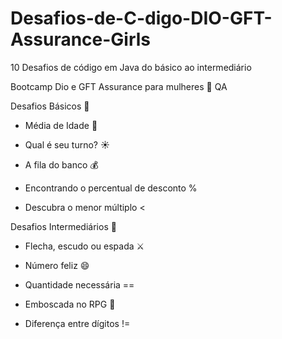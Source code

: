 # Desafios-de-C-digo-DIO-GFT-Assurance-Girls
10 Desafios de código em Java do básico ao intermediário

Bootcamp Dio e GFT Assurance para mulheres 👩 QA 

Desafios Básicos 🚀

- Média de Idade 👵

- Qual é seu turno? ☀️

- A fila do banco 💰

- Encontrando o percentual de desconto %

- Descubra o menor múltiplo <


Desafios Intermediários 🚀


- Flecha, escudo ou espada ⚔️

- Número feliz 😄

- Quantidade necessária ==

- Emboscada no RPG 👸

- Diferença entre dígitos !=

